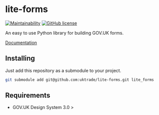 # lite-forms

[![Maintainability](https://api.codeclimate.com/v1/badges/be60e1b5dde9baa88a92/maintainability)](https://codeclimate.com/github/uktrade/lite-forms/maintainability)
[![GitHub license](https://img.shields.io/github/license/uktrade/lite-forms.svg)](https://github.com/uktrade/lite-forms/blob/master/LICENSE)

An easy to use Python library for building GOV.UK forms.

[Documentation](https://github.com/uktrade/lite-forms/tree/docs/docs)

## Installing

Just add this repository as a submodule to your project.

```bash
git submodule add git@github.com:uktrade/lite-forms.git lite_forms
```

## Requirements

* GOV.UK Design System 3.0 >
